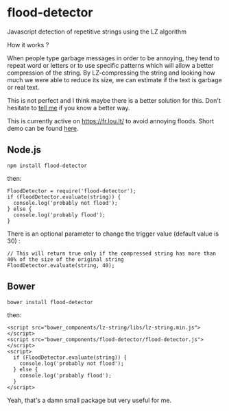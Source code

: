# flood-detector
Javascript detection of repetitive strings using the LZ algorithm

How it works ?

When people type garbage messages in order to be annoying, they tend to repeat word or letters or to use specific patterns which will allow a better compression of the string.
By LZ-compressing the string and looking how much we were able to reduce its size, we can estimate if the text is garbage or real text.

This is not perfect and I think maybe there is a better solution for this. Don't hesitate to [tell me](https://twitter.com/dremixam) if you know a better way.

This is currently active on https://fr.lou.lt/ to avoid annoying floods.
Short demo can be found [here](http://storage.melinon.com/flood/).

## Node.js

    npm install flood-detector

then:

    FloodDetector = require('flood-detector');
    if (FloodDetector.evaluate(string)) {
      console.log('probably not flood');
    } else {
      console.log('probably flood');
    }
    

There is an optional parameter to change the trigger value (default value is 30) :

    // This will return true only if the compressed string has more than 40% of the size of the original string
    FloodDetector.evaluate(string, 40); 

## Bower

    bower install flood-detector

then:

    <script src="bower_components/lz-string/libs/lz-string.min.js"></script>
    <script src="bower_components/flood-detector/flood-detector.js"></script>
    <script>
      if (FloodDetector.evaluate(string)) {
        console.log('probably not flood');
      } else {
        console.log('probably flood');
      }
    </script>

Yeah, that's a damn small package but very useful for me.